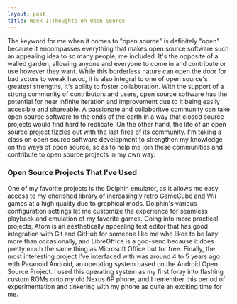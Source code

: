 ```yaml
---
layout: post
title: Week 1:Thoughts on Open Source
---
```


The keyword for me when it comes to "open source" is definitely "open" because it encompasses everything that makes open source software such an appealing idea to so many people, me included. It's the opposite of a walled garden, allowing anyone and everyone to come in and contribute or use however they want. While this borderless nature can open the door for bad actors to wreak havoc, it is also integral to one of open source's greatest strengths, it's ability to foster collaboration. With the support of a strong community of contributors and users, open source software has the potential for near infinite iteration and improvement due to it being easily accesible and shareable. A passionate and collaboritve community can take open source software to the ends of the earth in a way that closed source projects would find hard to replicate. On the other hand, the life of an open source project fizzles out with the last fires of its community. I'm taking a class on open source software development to strengthen my knowledge on the ways of open source, so as to help me join these communities and contribute to open source projects in my own way.

### Open Source Projects That I've Used
One of my favorite projects is the Dolphin emulator, as it allows me easy access to my cherished library of increasingly retro GameCube and Wii games at a high quality due to graphical mods. Dolphin's various configuration settings let me customize the experience for seamless playback and emulation of my favorite games. Going into more practical projects, Atom is an aesthetically appealing text editor that has good integration with Git and GitHub for someone like me who likes to be lazy more than occasionally, and LibreOffice is a god-send because it does pretty much the same thing as Microsoft Office but for free. Finally, the most interesting project I've interfaced with was around 4 to 5 years ago with Paranoid Android, an operating system based on the Android Open Source Project. I used this operating system as my first foray into flashing custom ROMs onto my old Nexus 6P phone, and I remember this period of experimentation and tinkering with my phone as quite an exciting time for me.



 
